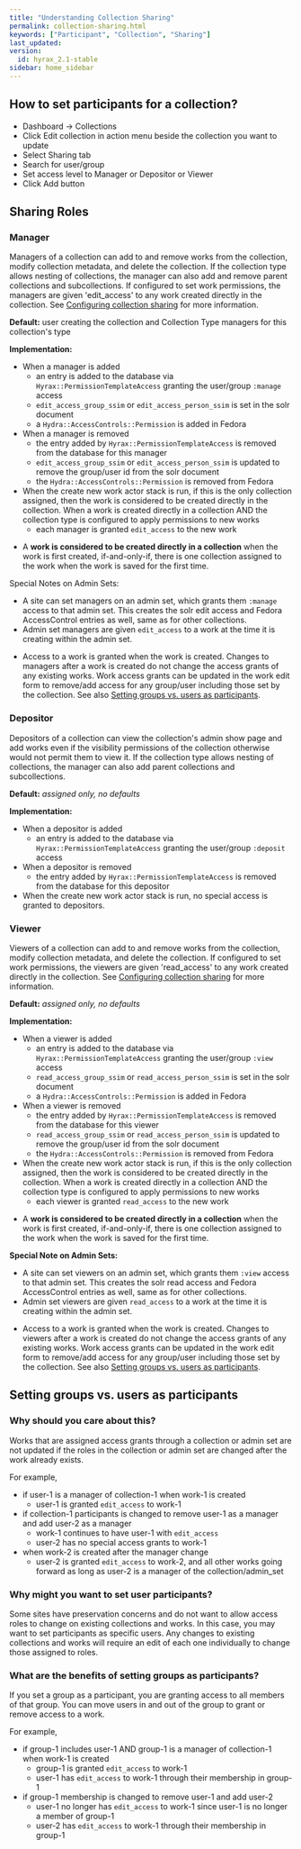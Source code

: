 ```yaml
---
title: "Understanding Collection Sharing"
permalink: collection-sharing.html
keywords: ["Participant", "Collection", "Sharing"]
last_updated:
version:
  id: hyrax_2.1-stable
sidebar: home_sidebar
---
```


## How to set participants for a collection?

- Dashboard -> Collections
- Click Edit collection in action menu beside the collection you want to update
- Select Sharing tab
- Search for user/group
- Set access level to Manager or Depositor or Viewer
- Click Add button

## Sharing Roles

### Manager

Managers of a collection can add to and remove works from the collection, modify collection metadata, and delete the collection. If the collection type allows nesting of collections, the manager can also add and remove parent collections and subcollections. If configured to set work permissions, the managers are given 'edit_access' to any work created directly in the collection. See [Configuring collection sharing](collection-type-participants.html#configuring-collection-sharing) for more information.

**Default:** user creating the collection and Collection Type managers for this collection's type

**Implementation:**

- When a manager is added
  - an entry is added to the database via `Hyrax::PermissionTemplateAccess` granting the user/group `:manage` access
  - `edit_access_group_ssim` or `edit_access_person_ssim` is set in the solr document
  - a `Hydra::AccessControls::Permission` is added in Fedora
- When a manager is removed
  - the entry added by `Hyrax::PermissionTemplateAccess` is removed from the database for this manager
  - `edit_access_group_ssim` or `edit_access_person_ssim` is updated to remove the group/user id from the solr document
  - the `Hydra::AccessControls::Permission` is removed from Fedora
- When the create new work actor stack is run, if this is the only collection assigned, then the work is considered to be created directly in the collection. When a work is created directly in a collection AND the collection type is configured to apply permissions to new works
  - each manager is granted `edit_access` to the new work

<ul class='info'><li>A <b>work is considered to be created directly in a collection</b> when the work is first created, if-and-only-if, there is one collection assigned to the work when the work is saved for the first time.</li></ul>

Special Notes on Admin Sets:

- A site can set managers on an admin set, which grants them `:manage` access to that admin set. This creates the solr edit access and Fedora AccessControl entries as well, same as for other collections.
- Admin set managers are given `edit_access` to a work at the time it is creating within the admin set.

<ul class='warning'><li>Access to a work is granted when the work is created.  Changes to managers after a work is created do not change the access grants of any existing works.  Work access grants can be updated in the work edit form to remove/add access for any group/user including those set by the collection.  See also <a href="#setting-groups-vs-users-as-participants">Setting groups vs. users as participants</a>.</li></ul>

### Depositor

Depositors of a collection can view the collection's admin show page and add works even if the visibility permissions of the collection otherwise would not permit them to view it. If the collection type allows nesting of collections, the manager can also add parent collections and subcollections.

**Default:** _assigned only, no defaults_

**Implementation:**

- When a depositor is added
  - an entry is added to the database via `Hyrax::PermissionTemplateAccess` granting the user/group `:deposit` access
- When a depositor is removed
  - the entry added by `Hyrax::PermissionTemplateAccess` is removed from the database for this depositor
- When the create new work actor stack is run, no special access is granted to depositors.

### Viewer

Viewers of a collection can add to and remove works from the collection, modify collection metadata, and delete the collection. If configured to set work permissions, the viewers are given 'read_access' to any work created directly in the collection. See [Configuring collection sharing](collection-type-participants.html#configuring-collection-sharing) for more information.

**Default:** _assigned only, no defaults_

**Implementation:**

- When a viewer is added
  - an entry is added to the database via `Hyrax::PermissionTemplateAccess` granting the user/group `:view` access
  - `read_access_group_ssim` or `read_access_person_ssim` is set in the solr document
  - a `Hydra::AccessControls::Permission` is added in Fedora
- When a viewer is removed
  - the entry added by `Hyrax::PermissionTemplateAccess` is removed from the database for this viewer
  - `read_access_group_ssim` or `read_access_person_ssim` is updated to remove the group/user id from the solr document
  - the `Hydra::AccessControls::Permission` is removed from Fedora
- When the create new work actor stack is run, if this is the only collection assigned, then the work is considered to be created directly in the collection. When a work is created directly in a collection AND the collection type is configured to apply permissions to new works
  - each viewer is granted `read_access` to the new work

<ul class='info'><li>A <b>work is considered to be created directly in a collection</b> when the work is first created, if-and-only-if, there is one collection assigned to the work when the work is saved for the first time.</li></ul>

**Special Note on Admin Sets:**

- A site can set viewers on an admin set, which grants them `:view` access to that admin set. This creates the solr read access and Fedora AccessControl entries as well, same as for other collections.
- Admin set viewers are given `read_access` to a work at the time it is creating within the admin set.

<ul class='warning'><li>Access to a work is granted when the work is created.  Changes to viewers after a work is created do not change the access grants of any existing works.  Work access grants can be updated in the work edit form to remove/add access for any group/user including those set by the collection.  See also <a href="#setting-groups-vs-users-as-participants">Setting groups vs. users as participants</a>.</li></ul>

## Setting groups vs. users as participants

### Why should you care about this?

Works that are assigned access grants through a collection or admin set are not updated if the roles in the collection or admin set are changed after the work already exists.

For example,

- if user-1 is a manager of collection-1 when work-1 is created
  - user-1 is granted `edit_access` to work-1
- if collection-1 participants is changed to remove user-1 as a manager and add user-2 as a manager
  - work-1 continues to have user-1 with `edit_access`
  - user-2 has no special access grants to work-1
- when work-2 is created after the manager change
  - user-2 is granted `edit_access` to work-2, and all other works going forward as long as user-2 is a manager of the collection/admin_set

### Why might you want to set user participants?

Some sites have preservation concerns and do not want to allow access roles to change on existing collections and works. In this case, you may want to set participants as specific users. Any changes to existing collections and works will require an edit of each one individually to change those assigned to roles.

### What are the benefits of setting groups as participants?

If you set a group as a participant, you are granting access to all members of that group. You can move users in and out of the group to grant or remove access to a work.

For example,

- if group-1 includes user-1 AND group-1 is a manager of collection-1 when work-1 is created
  - group-1 is granted `edit_access` to work-1
  - user-1 has `edit_access` to work-1 through their membership in group-1
- if group-1 membership is changed to remove user-1 and add user-2
  - user-1 no longer has `edit_access` to work-1 since user-1 is no longer a member of group-1
  - user-2 has `edit_access` to work-1 through their membership in group-1
